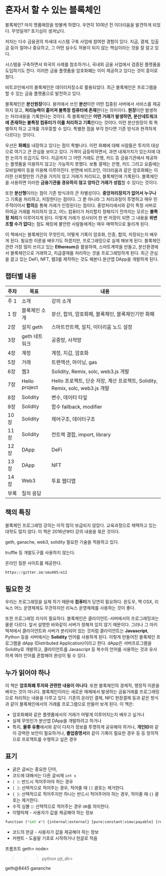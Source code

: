 ﻿# 혼자서 할 수 있는 블록체인

블록체인? 마치 명품매장을 방불케 하였다.
우연히 10여년 전 이더리움을 발견하게 되었다. 무엇일까? 호기심이 생겨났다.

저자는 다수 금융권의 차세대 시스템 구축 사업에 참여한 경험이 있다. 지급, 결제, 입출금 등이 얼마나 중요하고, 그 어떤 실수도 허용이 되지 않는 핵심이라는 것을 잘 알고 있다.

시스템을 구축하면서 외국의 사례를 참조하거나, 국내외 금융 사업에서 검증된 플랫폼을 도입하기도 한다. 이러한 금융 플랫폼을 암호화폐는 이미 제공하고 있다는 것이 흥미로웠다.

비트코인에서의 블록체인은 데이터저장소로 활용되었다. 최근 블록체인은 프로그램을 할 수 있는 금융 플랫폼으로 발전하고 있다.

블록체인은 **분산원장**이다. 용어에서 쓰인 **분산**이란 어떤 집중된 서버에서 서비스를 제공하지 않고, **처리능력이 흩어져 불특정 컴퓨터에 존재**한다는 의미이다. **원장**이란 발생하는 처리내용을 기록한다는 것이다. 즉 블록체인은 **어떤 거래가 발생하면, 분산네트워크에 존재하는 불특정 컴퓨터가 이를 처리하고 기록**한다는 것이다. 이런 분산원장이 뭐 특별하지 하고 고개를 갸우뚱할 수 있다. 특별한 점을 부각 한다면 기존 방식과 현격하게 다르다는 것이다.

우선은 **화폐**를 내장하고 있다는 점이 특별나다. 이런 화폐에 대해 사람들은 투자의 대상으로 여기고 큰 관심을 보이고 있다. 가격이 급등락하면서, 과연 내재가치가 있는지에 대한 논의가 뜨겁기도 하다. 지금까지 그 어떤 거래도 은행, 카드 등 금융기관에서 제공하는 플랫폼을 이용하지 않고는 가능하지 못했다. 보통 결제는 은행, 카드 그리고 요즘에는 모바일페이 등을 이용해 이루어진다. 반면에 비트코인, 이더리움과 같은 암호화폐는 이러한 신뢰할만한 기관을 거치지 않고 거래가 처리되고, 블록체인에 기록된다. 블록체인을 사용하면 이러한 **금융기관을 경유하지 않고 양자간 거래가 성립**할 수 있다는 것이다. 

또한 **분산형**이라는 점이 기존 방식과의 큰 차별성이다. **중앙처리장치가 없어서 누구나** 그 기록을 처리하고, 저장한다는 점이다. 그 뿐 아니라 그 처리과정이 투명하고 매우 민주적이어서 **합의**를 통해 거래가 인정된다는 점이다. 중앙처리에서와 같이 특정 서버로 하여금 거래를 처리하지 않고, 어느 컴퓨터가 처리할지 정해지기 전까지는 모르는 **불특정 처리**가 이루어지게 된다. 이렇게 거래가 성사되어 한 번 저장이 되면 그 내용을 **위변조할 수가 없다**는 점도 해킹에 불안한 사람들에게는 매우 매력적으로 들리게 된다.

이 책에서는 블록체인이 무엇인지, 어떻게 기록이 암호화, 인증, 합의, 저장되는지 배우게 된다. 필요한 이론을 배우기도 하겠지만, 프로그래밍으로 실제 해보게 된다. 블록체인 관련 가장 많이 쓰이고 있는 **Ethereum**을 활용하여, 스마트계약을 만들고,  분산환경에서 블록체인으로 거래하고, 지급결제를 처리하는 것을 프로그래밍하게 된다. 최근 관심을 끌고 있는 DeFi, NFT, 웹3를 제작하는 것도 해본다.분산앱 DApp을 개발하게 된다.

## 챕터별 내용

주차 | 목표 | 내용
-----|-----|-----
주 1 | 소개 | 강의 소개
1 장 | 블록체인 소개 | 분산, 합의, 암호화페, 블록체인, 블록체인기반 화폐
2장 | 설치 geth | 스마트컨트랙, 설치, 이더리움 노드 설정
3장 | geth 네트워크 | 공중망, 사적망
4장 | 계정 | 계정, 지갑, 암호화
5장 | 거래  |  트랜잭션, 마이닝, gas
6장 | 웹3 | Solidity, Remix, solc, web3.js 개발
7장 | Hello project | Hello 프로젝트, 단순 저장, 계산 프로젝트, Solidity, Remix, solc, web3.js 개발
8장 | Solidity | 변수, 데이터 타잎
9장 | Solidity | 함수 fallback, modifier
10장 | Solidity | 제어구조, 데이터구조
11장 | Solidity | 컨트랙 결합, import, library
12장 | DApp | DeFi
13장 | DApp | NFT
14장 | Web3 | 투표 웹디앱
부록 | 질의 응답


## 책의 특징

블록체인 프로그래밍 강의는 아직 많이 보급되지 않았다. 교육과정으로 채택하고 있는 대학도 많지 않다. 이 책은 2016년부터 강의 내용을 묶은 것이다.

geth, ganache, web3, solidity 필요한 기술을 적용하고 있다.

truffle 등 개발도구를 사용하지 않는다.

온라인 질문 사이트를 제공한다.

```python
https://gitter.im/smu405/e12
```

## 필요한 것

우리는 프로그래밍을 실제 하기 때문에 **컴퓨터**가 당연히 필요하다. 윈도우, 맥 OSX, 리눅스 어느 운영체제도 무관하지만 리눅스 운영체제를 사용하는 것이 좋다.

또한 프로그래밍 지식이 필요하다. 블록체인은 클라이언트-서버에서의 프로그래밍과는 물론 다르다. 앞서 설명한 바와같이 서버가 정해져 있지 않기 때문이다. 그러나 그 아키텍쳐에서 클라이언트와 서버가 분리되어 있는 것처럼 클라이언트는 **Javascript**, Python 등을 서버에서는 **Solidity** 언어를 사용하게 된다. 이렇게 만들어진 블록체인 프로그램을 dApp (Distributed Application)이라고 한다. dApp은 서버프로그램을 Solidity로 개발하고, 클라이언트를 Javascript 등 복수의 언어를 사용하는 것과 유사하게 여러 언어를 혼합해야 완성이 될 수 있다.

## 누가 읽어야 하나

이 책은 **암호화폐 투자와 관련한 내용이 아니다**. 또한 블록체인의 경제적, 행정적 이론을 배우는 것이 아니다. 블록체인이라는 새로운 매체에서 발생하는 금융거래를 프로그래밍으로 처리하는 내용을 다루고 있다. 기존의 온라인 결제, NFC 현장결제 등과 같은 방식과 같이 블록체인에서의 거래를 프로그램으로 만들어 보게 된다.
이 책은:
- 암호화폐와 같은 플랫폼에서의 거래가 어떻게 이루어지는지 배우고 싶거나
- 실제 무엇인가 분산앱 DApp을 개발하려고 하거나
- 특히, **물류 유통**에서와 같이 다자가 정보를 투명하게 공유해야 하거나, **개인ID**와 같이 강력한 보안이 필요하거나, **졸업증명서**와 같이 기록이 필요한 경우 등 등 창의적으로 프로젝트를 수행하고 싶은 경우

## 표기

* 굵은 글씨는 중요한 단어, 
* 코드에 대해서는 다른 글씨체 ```int x```
* ```( )```: 반드시 적어주어야 하는 경우
* ```[ ]```: 선택적으로 적어주는 경우, 적어줄 때 ```[]``` 괄호는 제거한다.
* ```{ }```:  선택적으로 적어주지만 하나는 반드시 적어주어야 하는 경우, 적어줄 때 ```{}``` 괄호는 제거한다.
* 수직 심볼 ```|```: 선택적으로 적어주는 경우 ```OR```를 의미한다. 
* 이탤릭체 - 사용자가 값을 제공해야 하는 정보
```python
function (*int x*) {internal|external} [pure|constant|view|payable] [returns (return types)] varName;
```
* 코드의 한글 - 사용자가 값을 제공해야 하는 정보
* 커멘트 - 도움말 기호로 시작하거나 한글로 적음


프롬프트
geth>
node>
>>> python
pjt_dir>

geth@8445
gananche
